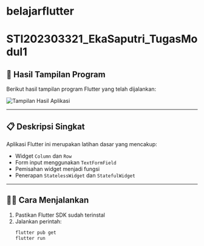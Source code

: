 # belajarflutter
# STI202303321_EkaSaputri_TugasModul1

## 📱 Hasil Tampilan Program

Berikut hasil tampilan program Flutter yang telah dijalankan:

![Tampilan Hasil Aplikasi](screenshots/hasil1.png)

---

## 📋 Deskripsi Singkat

Aplikasi Flutter ini merupakan latihan dasar yang mencakup:
- Widget `Column` dan `Row`
- Form input menggunakan `TextFormField`
- Pemisahan widget menjadi fungsi
- Penerapan `StatelessWidget` dan `StatefulWidget`

---

## 🧑‍💻 Cara Menjalankan

1. Pastikan Flutter SDK sudah terinstal  
2. Jalankan perintah:
   ```bash
   flutter pub get
   flutter run


